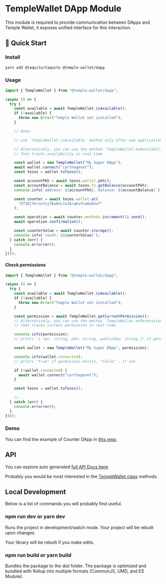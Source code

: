 # TempleWallet DApp Module

This module is required to provide communication between DApps and Temple Wallet, it exposes unified interface for this interaction.

## 🚀 Quick Start

### Install

```bash
yarn add @taquito/taquito @temple-wallet/dapp
```

### Usage

```typescript
import { TempleWallet } from "@temple-wallet/dapp";

(async () => {
  try {
    const available = await TempleWallet.isAvailable();
    if (!available) {
      throw new Error("Temple Wallet not installed");
    }

    // Note:

    // use `TempleWallet.isAvailable` method only after web application fully loaded.

    // Alternatively, you can use the method `TempleWallet.onAvailabilityChange`
    // that tracks availability in real-time .

    const wallet = new TempleWallet("My Super DApp");
    await wallet.connect("carthagenet");
    const tezos = wallet.toTezos();

    const accountPkh = await tezos.wallet.pkh();
    const accountBalance = await tezos.tz.getBalance(accountPkh);
    console.info(`address: ${accountPkh}, balance: ${accountBalance}`);

    const counter = await tezos.wallet.at(
      "KT1DjYkruvfujfKw6nLYafArqKufcwHuKXvT"
    );

    const operation = await counter.methods.increment(1).send();
    await operation.confirmation();

    const counterValue = await counter.storage();
    console.info(`count: ${counterValue}`);
  } catch (err) {
    console.error(err);
  }
})();
```

#### Check permissions

```typescript
import { TempleWallet } from "@temple-wallet/dapp";

(async () => {
  try {
    const available = await TempleWallet.isAvailable();
    if (!available) {
      throw new Error("Temple Wallet not installed");
    }

    const permission = await TempleWallet.getCurrentPermission();
    // Alternatively, you can use the method `TempleWallet.onPermissionChange`
    // that tracks current permission in real-time.

    console.info(permission);
    // prints "{ rpc: string, pkh: string, publicKey: string }" if permission exists, "null" - if not.

    const wallet = new TempleWallet("My Super DApp", permission);

    console.info(wallet.connected);
    // prints "true" if permission exists, "false" - if not.

    if (!wallet.connected) {
      await wallet.connect("carthagenet");
    }

    const tezos = wallet.toTezos();

    // ...
  } catch (err) {
    console.error(err);
  }
})();
```

### Demo

You can find the example of Counter DApp in [this repo](https://github.com/madfish-solutions/counter-dapp).

## API

You can explore auto generated [full API Docs here](docs/README.md).

Probably you would be most interested in the [TempleWallet class](docs/classes/templewallet.md) methods.

## Local Development

Below is a list of commands you will probably find useful.

### npm run dev or yarn dev

Runs the project in development/watch mode. Your project will be rebuilt upon changes.

Your library will be rebuilt if you make edits.

### npm run build or yarn build

Bundles the package to the dist folder.
The package is optimized and bundled with Rollup into multiple formats (CommonJS, UMD, and ES Module).
